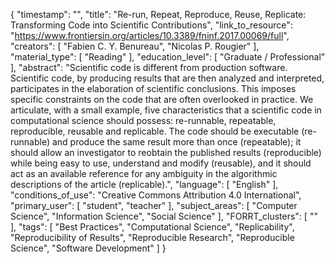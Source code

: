 {
    "timestamp": "",
    "title": "Re-run, Repeat, Reproduce, Reuse, Replicate: Transforming Code into Scientific Contributions",
    "link_to_resource": "https://www.frontiersin.org/articles/10.3389/fninf.2017.00069/full",
    "creators": [
        "Fabien C. Y. Benureau",
        "Nicolas P. Rougier"
    ],
    "material_type": [
        "Reading"
    ],
    "education_level": [
        "Graduate / Professional"
    ],
    "abstract": "Scientific code is different from production software. Scientific code, by producing results that are then analyzed and interpreted, participates in the elaboration of scientific conclusions. This imposes specific constraints on the code that are often overlooked in practice. We articulate, with a small example, five characteristics that a scientific code in computational science should possess: re-runnable, repeatable, reproducible, reusable and replicable. The code should be executable (re-runnable) and produce the same result more than once (repeatable); it should allow an investigator to reobtain the published results (reproducible) while being easy to use, understand and modify (reusable), and it should act as an available reference for any ambiguity in the algorithmic descriptions of the article (replicable).",
    "language": [
        "English"
    ],
    "conditions_of_use": "Creative Commons Attribution 4.0 International",
    "primary_user": [
        "student",
        "teacher"
    ],
    "subject_areas": [
        "Computer Science",
        "Information Science",
        "Social Science"
    ],
    "FORRT_clusters": [
        ""
    ],
    "tags": [
        "Best Practices",
        "Computational Science",
        "Replicability",
        "Reproducibility of Results",
        "Reproducible Research",
        "Reproducible Science",
        "Software Development"
    ]
}